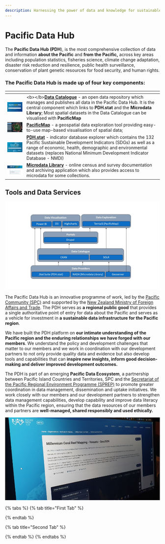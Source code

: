 ```yaml
---
description: Harnessing the power of data and knowledge for sustainable development
---
```


# Pacific Data Hub

The **Pacific Data Hub \(PDH**\), is the most comprehensive collection of data and information **about the Pacific** and **from the Pacific,** across key areas including population statistics, fisheries science, climate change adaptation, disaster risk reduction and resilience, public health surveillance, conservation of plant genetic resources for food security, and human rights.

### The Pacific Data Hub is made up of four key components:

<table>
  <thead>
    <tr>
      <th style="text-align:left"></th>
      <th style="text-align:left"></th>
    </tr>
  </thead>
  <tbody>
    <tr>
      <td style="text-align:left">
        <p></p>
        <p>
          <img src=".gitbook/assets/pdh-catalogue-thumb-250x163 (1).png" alt/>
        </p>
      </td>
      <td style="text-align:left">&lt;b&gt;&lt;/b&gt;<a href="https://pacificdata.org/"><b>Data Catalogue</b></a> -
        an open data repository which manages and publishes all data in the Pacific
        Data Hub. It is the central component which links to <b>PDH.stat </b>and
        the <b>Microdata Library</b>; Most spatial datasets in the Data Catalogue
        can be visualised with <b>PacificMap</b>
      </td>
    </tr>
    <tr>
      <td style="text-align:left">
        <img src=".gitbook/assets/pacificmap-thumb-250x163.png" alt/>
      </td>
      <td style="text-align:left"> <a href="https://map.pacificdata.org/"><b>PacificMap</b></a> - a geospatial
        data exploration tool providing easy-to-use map-based visualisation of
        spatial data;</td>
    </tr>
    <tr>
      <td style="text-align:left">
        <img src=".gitbook/assets/dotstat-thumb-250x163.png" alt/>
      </td>
      <td style="text-align:left"> <a href="https://stats.pacificdata.org/"><b>PDH.stat</b></a> - indicator
        database explorer which contains the 132 Pacific Sustainable Development
        Indicators (SDGs) as well as a range of economic, health, demographic and
        environmental datasets (replaces National Minimum Development Indicator
        Database - NMDI)</td>
    </tr>
    <tr>
      <td style="text-align:left">
        <img src=".gitbook/assets/microdata-library-thumb-250x163.png" alt/>
      </td>
      <td style="text-align:left"> <a href="https://microdata.pacificdata.org/"><b>Microdata Library</b></a>
        <a
        href="https://stats.pacificdata.org/"><b> </b>
          </a>- online census and survey documentation and archiving application which
          also provides access to microdata for some collections.</td>
    </tr>
  </tbody>
</table>

## Tools and Data Services

![Core components of the Pacific Data Hub](.gitbook/assets/pdh-platforms-core-technology-stack%20%281%29.jpg)

The Pacific Data Hub is an innovative programme of work, led by the [Pacific Community \(SPC\)](https://spc.int/) and supported by the [New Zealand Ministry of Foreign Affairs and Trade](http://www.mfat.govt.nz/). The PDH serves as **a regional public good** that provides a single authoritative point of entry for data about the Pacific and serves as a vehicle for investment in **a sustainable data infrastructure for the Pacific region**.

We have built the PDH platform on **our intimate understanding of the Pacific region and the enduring relationships we have forged with our members**. We understand the policy and development challenges that matter to our members and we work in coordination with our development partners to not only provide quality data and evidence but also develop tools and capabilities that can **inspire new insights, inform good decision-making and deliver improved development outcomes.**

The PDH is part of an emerging **Pacific Data Ecosystem**, a partnership between Pacific Island Countries and Territories, SPC and the [Secretariat of the Pacific Regional Environment Programme \(SPREP\)](https://www.sprep.org/) to promote greater coordination in data management, dissemination and uptake initiatives. We work closely with our members and our development partners to strengthen data management capabilities, develop capability and improve data literacy within the Pacific region, ensuring that the data resources of our members and partners are **well-managed, shared responsibly and used ethically.**

![](.gitbook/assets/pdh-screnshot.jpg)

{% tabs %}
{% tab title="First Tab" %}

{% endtab %}

{% tab title="Second Tab" %}

{% endtab %}
{% endtabs %}

